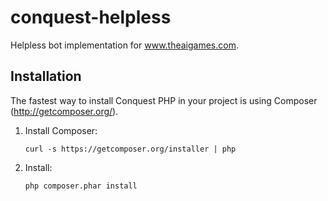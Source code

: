 # conquest-helpless
Helpless bot implementation for www.theaigames.com.

## Installation
The fastest way to install Conquest PHP in your project is using Composer (http://getcomposer.org/).

1. Install Composer:

    ```    
    curl -s https://getcomposer.org/installer | php
    ```
    

1. Install:
    
    ```
    php composer.phar install
    ```
